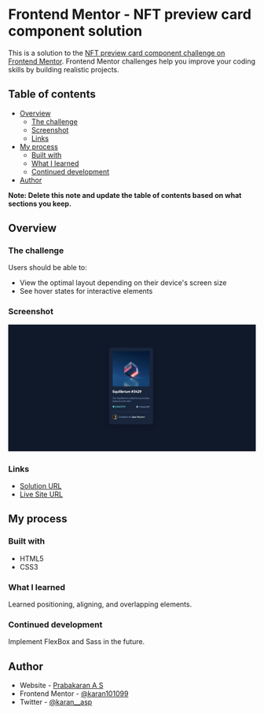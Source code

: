 # Frontend Mentor - NFT preview card component solution

This is a solution to the [NFT preview card component challenge on Frontend Mentor](https://www.frontendmentor.io/challenges/nft-preview-card-component-SbdUL_w0U). Frontend Mentor challenges help you improve your coding skills by building realistic projects. 

## Table of contents

- [Overview](#overview)
  - [The challenge](#the-challenge)
  - [Screenshot](#screenshot)
  - [Links](#links)
- [My process](#my-process)
  - [Built with](#built-with)
  - [What I learned](#what-i-learned)
  - [Continued development](#continued-development)
- [Author](#author)

**Note: Delete this note and update the table of contents based on what sections you keep.**

## Overview

### The challenge

Users should be able to:

- View the optimal layout depending on their device's screen size
- See hover states for interactive elements

### Screenshot

![](./images/solution.png)

### Links

- [Solution URL](https://github.com/karan101099/Frontent-Mentor-NFTCard)
- [Live Site URL](https://karan101099.github.io/Frontent-Mentor-NFTCard/)

## My process

### Built with

- HTML5
- CSS3


### What I learned

Learned positioning, aligning, and overlapping elements.

### Continued development

Implement FlexBox and Sass in the future.

## Author

- Website - [Prabakaran A S](https://github.com/karan101099)
- Frontend Mentor - [@karan101099](https://www.frontendmentor.io/profile/karan101099)
- Twitter - [@karan__asp](https://www.twitter.com/karan__asp)
